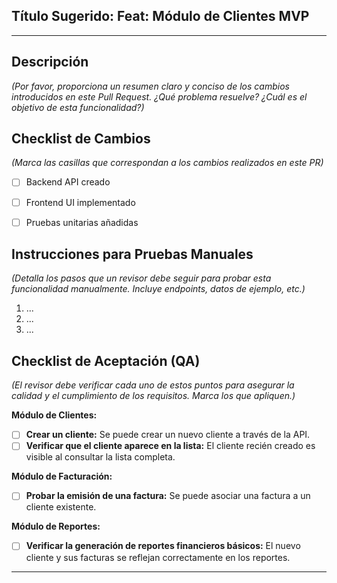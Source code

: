 <!-- 
Gracias por tu contribución. 
Por favor, completa las siguientes secciones para facilitar la revisión.
-->

## Título Sugerido: Feat: Módulo de Clientes MVP

---

## Descripción
*(Por favor, proporciona un resumen claro y conciso de los cambios introducidos en este Pull Request. ¿Qué problema resuelve? ¿Cuál es el objetivo de esta funcionalidad?)*


## Checklist de Cambios
*(Marca las casillas que correspondan a los cambios realizados en este PR)*

- [ ] Backend API creado
- [ ] Frontend UI implementado
- [ ] Pruebas unitarias añadidas


## Instrucciones para Pruebas Manuales
*(Detalla los pasos que un revisor debe seguir para probar esta funcionalidad manualmente. Incluye endpoints, datos de ejemplo, etc.)*

1.  ...
2.  ...
3.  ...


## Checklist de Aceptación (QA)
*(El revisor debe verificar cada uno de estos puntos para asegurar la calidad y el cumplimiento de los requisitos. Marca los que apliquen.)*

**Módulo de Clientes:**
- [ ] **Crear un cliente:** Se puede crear un nuevo cliente a través de la API.
- [ ] **Verificar que el cliente aparece en la lista:** El cliente recién creado es visible al consultar la lista completa.

**Módulo de Facturación:**
- [ ] **Probar la emisión de una factura:** Se puede asociar una factura a un cliente existente.

**Módulo de Reportes:**
- [ ] **Verificar la generación de reportes financieros básicos:** El nuevo cliente y sus facturas se reflejan correctamente en los reportes.

---
